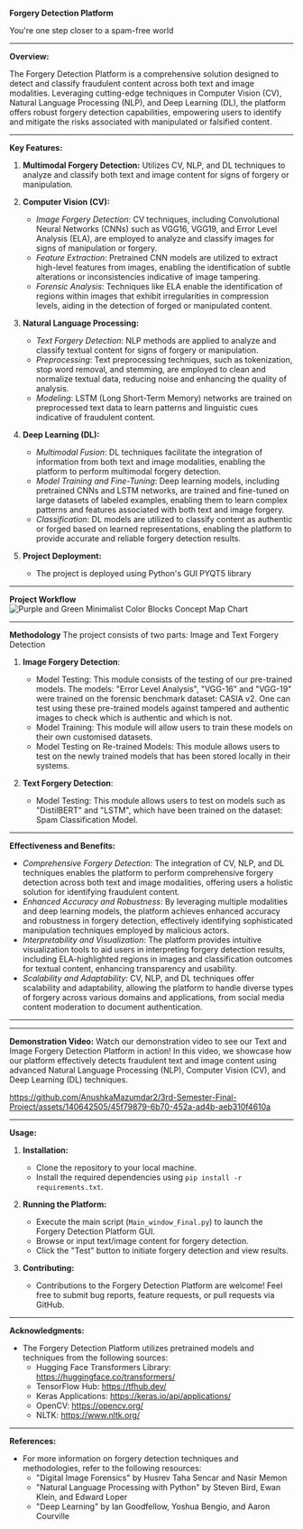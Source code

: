 **Forgery Detection Platform**


You're one step closer to a spam-free world

---

**Overview:**

The Forgery Detection Platform is a comprehensive solution designed to detect and classify fraudulent content across both text and image modalities. Leveraging cutting-edge techniques in Computer Vision (CV), Natural Language Processing (NLP), and Deep Learning (DL), the platform offers robust forgery detection capabilities, empowering users to identify and mitigate the risks associated with manipulated or falsified content.

---

**Key Features:**

1. **Multimodal Forgery Detection:** Utilizes CV, NLP, and DL techniques to analyze and classify both text and image content for signs of forgery or manipulation.

2. **Computer Vision (CV):**
   - _Image Forgery Detection_: CV techniques, including Convolutional Neural Networks (CNNs) such as VGG16, VGG19, and Error Level Analysis (ELA), are employed to analyze and classify images for signs of manipulation or forgery.
   - _Feature Extraction_: Pretrained CNN models are utilized to extract high-level features from images, enabling the identification of subtle alterations or inconsistencies indicative of image tampering.
   - _Forensic Analysis_: Techniques like ELA enable the identification of regions within images that exhibit irregularities in compression levels, aiding in the detection of forged or manipulated content.


3. **Natural Language Processing:**
   - _Text Forgery Detection_: NLP methods are applied to analyze and classify textual content for signs of forgery or manipulation.
   - _Preprocessing_: Text preprocessing techniques, such as tokenization, stop word removal, and stemming, are employed to clean and normalize textual data, reducing noise and enhancing the quality of analysis.
   - _Modeling_: LSTM (Long Short-Term Memory) networks are trained on preprocessed text data to learn patterns and linguistic cues indicative of fraudulent content.

4. **Deep Learning (DL):**
   - _Multimodal Fusion_: DL techniques facilitate the integration of information from both text and image modalities, enabling the platform to perform multimodal forgery detection.
   - _Model Training and Fine-Tuning_: Deep learning models, including pretrained CNNs and LSTM networks, are trained and fine-tuned on large datasets of labeled examples, enabling them to learn complex patterns and features associated with both text and image forgery.
   - _Classification_: DL models are utilized to classify content as authentic or forged based on learned representations, enabling the platform to provide accurate and reliable forgery detection results.

5. **Project Deployment:**
   - The project is deployed using Python's GUI PYQT5 library

---
**Project Workflow**
![Purple and Green Minimalist Color Blocks Concept Map Chart](https://github.com/AnushkaMazumdar2/3rd-Semester-Final-Project/assets/140642505/1e5144b6-9ef1-4025-bf4a-5d55727cc75a)


---
**Methodology**
The project consists of two parts: Image and Text Forgery Detection

1. **Image Forgery Detection**:
   - Model Testing: This module consists of the testing of our pre-trained models. The models: "Error Level Analysis", "VGG-16" and "VGG-19" were trained on the forensic benchmark dataset: CASIA v2. One can test using these pre-trained models against tampered and authentic images to check which is authentic and which is not.
   - Model Training: This module will allow users to train these models on their own customised datasets. 
   - Model Testing on Re-trained Models: This module allows users to test on the newly trained models that has been stored locally in their systems.

3. **Text Forgery Detection**:
   - Model Testing: This module allows users to test on models such as "DistilBERT" and "LSTM", which have been trained on the dataset: Spam Classification Model. 

---
**Effectiveness and Benefits:**

- _Comprehensive Forgery Detection_: The integration of CV, NLP, and DL techniques enables the platform to perform comprehensive forgery detection across both text and image modalities, offering users a holistic solution for identifying fraudulent content.
- _Enhanced Accuracy and Robustness_: By leveraging multiple modalities and deep learning models, the platform achieves enhanced accuracy and robustness in forgery detection, effectively identifying sophisticated manipulation techniques employed by malicious actors.
- _Interpretability and Visualization_: The platform provides intuitive visualization tools to aid users in interpreting forgery detection results, including ELA-highlighted regions in images and classification outcomes for textual content, enhancing transparency and usability.
- _Scalability and Adaptability_: CV, NLP, and DL techniques offer scalability and adaptability, allowing the platform to handle diverse types of forgery across various domains and applications, from social media content moderation to document authentication.

---

---
**Demonstration Video:**
Watch our demonstration video to see our Text and Image Forgery Detection Platform in action! In this video, we showcase how our platform effectively detects fraudulent text and image content using advanced Natural Language Processing (NLP), Computer Vision (CV), and Deep Learning (DL) techniques.




https://github.com/AnushkaMazumdar2/3rd-Semester-Final-Project/assets/140642505/45f79879-6b70-452a-ad4b-aeb310f4610a


---

**Usage:**

1. **Installation:**
   - Clone the repository to your local machine.
   - Install the required dependencies using `pip install -r requirements.txt`.

2. **Running the Platform:**
   - Execute the main script (`Main_window_Final.py`) to launch the Forgery Detection Platform GUI.
   - Browse or input text/image content for forgery detection.
   - Click the "Test" button to initiate forgery detection and view results.

3. **Contributing:**
   - Contributions to the Forgery Detection Platform are welcome! Feel free to submit bug reports, feature requests, or pull requests via GitHub.

---

**Acknowledgments:**

- The Forgery Detection Platform utilizes pretrained models and techniques from the following sources:
  - Hugging Face Transformers Library: https://huggingface.co/transformers/
  - TensorFlow Hub: https://tfhub.dev/
  - Keras Applications: https://keras.io/api/applications/
  - OpenCV: https://opencv.org/
  - NLTK: https://www.nltk.org/

---



**References:**

- For more information on forgery detection techniques and methodologies, refer to the following resources:
  - "Digital Image Forensics" by Husrev Taha Sencar and Nasir Memon
  - "Natural Language Processing with Python" by Steven Bird, Ewan Klein, and Edward Loper
  - "Deep Learning" by Ian Goodfellow, Yoshua Bengio, and Aaron Courville


